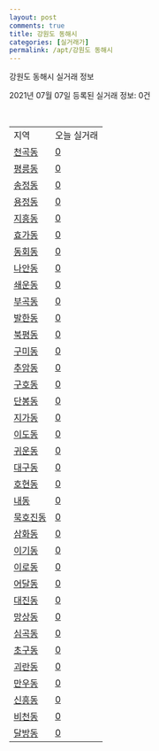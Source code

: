 ```yaml
---
layout: post
comments: true
title: 강원도 동해시
categories: [실거래가]
permalink: /apt/강원도 동해시
---
```


강원도 동해시 실거래 정보

2021년 07월 07일 등록된 실거래 정보: 0건

<script type="text/javascript">
  google.charts.load('current', {'packages':['corechart']});
  google.charts.setOnLoadCallback(drawChart);

  function drawChart() {
    var data = google.visualization.arrayToDataTable([['거래일', '매매', '전월세', '전매'], ['20-07', 93, 149, 27], ['20-08', 116, 146, 18], ['20-09', 119, 127, 5], ['20-10', 107, 130, 9], ['20-11', 135, 101, 14], ['20-12', 108, 118, 5], ['21-01', 103, 106, 6], ['21-02', 117, 140, 13], ['21-03', 139, 125, 18], ['21-04', 158, 133, 25], ['21-05', 135, 130, 10], ['21-06', 110, 155, 10], ['21-07', 9, 15, 1]]);

    var options = {
      title: '최근 유형별 거래량 추이',
      legend: { position: 'bottom' }
    };

    var chart = new google.visualization.LineChart(document.getElementById('columnchart_material'));
    chart.draw(data, (options));
  }
</script>

<div id="columnchart_material" style="width: 95%; margin-left: -35px"></div>
<br>
<table class="sortable">
  <tr>
    <td>지역</td>
    <td>오늘 실거래</td>
  </tr>

  
  <tr class="item">
    <td><a href="강원도 동해시 천곡동">천곡동</a></td>
    <td><a href="강원도 동해시 천곡동">0</a></td>
  </tr>
    

  <tr class="item">
    <td><a href="강원도 동해시 평릉동">평릉동</a></td>
    <td><a href="강원도 동해시 평릉동">0</a></td>
  </tr>
    

  <tr class="item">
    <td><a href="강원도 동해시 송정동">송정동</a></td>
    <td><a href="강원도 동해시 송정동">0</a></td>
  </tr>
    

  <tr class="item">
    <td><a href="강원도 동해시 용정동">용정동</a></td>
    <td><a href="강원도 동해시 용정동">0</a></td>
  </tr>
    

  <tr class="item">
    <td><a href="강원도 동해시 지흥동">지흥동</a></td>
    <td><a href="강원도 동해시 지흥동">0</a></td>
  </tr>
    

  <tr class="item">
    <td><a href="강원도 동해시 효가동">효가동</a></td>
    <td><a href="강원도 동해시 효가동">0</a></td>
  </tr>
    

  <tr class="item">
    <td><a href="강원도 동해시 동회동">동회동</a></td>
    <td><a href="강원도 동해시 동회동">0</a></td>
  </tr>
    

  <tr class="item">
    <td><a href="강원도 동해시 나안동">나안동</a></td>
    <td><a href="강원도 동해시 나안동">0</a></td>
  </tr>
    

  <tr class="item">
    <td><a href="강원도 동해시 쇄운동">쇄운동</a></td>
    <td><a href="강원도 동해시 쇄운동">0</a></td>
  </tr>
    

  <tr class="item">
    <td><a href="강원도 동해시 부곡동">부곡동</a></td>
    <td><a href="강원도 동해시 부곡동">0</a></td>
  </tr>
    

  <tr class="item">
    <td><a href="강원도 동해시 발한동">발한동</a></td>
    <td><a href="강원도 동해시 발한동">0</a></td>
  </tr>
    

  <tr class="item">
    <td><a href="강원도 동해시 북평동">북평동</a></td>
    <td><a href="강원도 동해시 북평동">0</a></td>
  </tr>
    

  <tr class="item">
    <td><a href="강원도 동해시 구미동">구미동</a></td>
    <td><a href="강원도 동해시 구미동">0</a></td>
  </tr>
    

  <tr class="item">
    <td><a href="강원도 동해시 추암동">추암동</a></td>
    <td><a href="강원도 동해시 추암동">0</a></td>
  </tr>
    

  <tr class="item">
    <td><a href="강원도 동해시 구호동">구호동</a></td>
    <td><a href="강원도 동해시 구호동">0</a></td>
  </tr>
    

  <tr class="item">
    <td><a href="강원도 동해시 단봉동">단봉동</a></td>
    <td><a href="강원도 동해시 단봉동">0</a></td>
  </tr>
    

  <tr class="item">
    <td><a href="강원도 동해시 지가동">지가동</a></td>
    <td><a href="강원도 동해시 지가동">0</a></td>
  </tr>
    

  <tr class="item">
    <td><a href="강원도 동해시 이도동">이도동</a></td>
    <td><a href="강원도 동해시 이도동">0</a></td>
  </tr>
    

  <tr class="item">
    <td><a href="강원도 동해시 귀운동">귀운동</a></td>
    <td><a href="강원도 동해시 귀운동">0</a></td>
  </tr>
    

  <tr class="item">
    <td><a href="강원도 동해시 대구동">대구동</a></td>
    <td><a href="강원도 동해시 대구동">0</a></td>
  </tr>
    

  <tr class="item">
    <td><a href="강원도 동해시 호현동">호현동</a></td>
    <td><a href="강원도 동해시 호현동">0</a></td>
  </tr>
    

  <tr class="item">
    <td><a href="강원도 동해시 내동">내동</a></td>
    <td><a href="강원도 동해시 내동">0</a></td>
  </tr>
    

  <tr class="item">
    <td><a href="강원도 동해시 묵호진동">묵호진동</a></td>
    <td><a href="강원도 동해시 묵호진동">0</a></td>
  </tr>
    

  <tr class="item">
    <td><a href="강원도 동해시 삼화동">삼화동</a></td>
    <td><a href="강원도 동해시 삼화동">0</a></td>
  </tr>
    

  <tr class="item">
    <td><a href="강원도 동해시 이기동">이기동</a></td>
    <td><a href="강원도 동해시 이기동">0</a></td>
  </tr>
    

  <tr class="item">
    <td><a href="강원도 동해시 이로동">이로동</a></td>
    <td><a href="강원도 동해시 이로동">0</a></td>
  </tr>
    

  <tr class="item">
    <td><a href="강원도 동해시 어달동">어달동</a></td>
    <td><a href="강원도 동해시 어달동">0</a></td>
  </tr>
    

  <tr class="item">
    <td><a href="강원도 동해시 대진동">대진동</a></td>
    <td><a href="강원도 동해시 대진동">0</a></td>
  </tr>
    

  <tr class="item">
    <td><a href="강원도 동해시 망상동">망상동</a></td>
    <td><a href="강원도 동해시 망상동">0</a></td>
  </tr>
    

  <tr class="item">
    <td><a href="강원도 동해시 심곡동">심곡동</a></td>
    <td><a href="강원도 동해시 심곡동">0</a></td>
  </tr>
    

  <tr class="item">
    <td><a href="강원도 동해시 초구동">초구동</a></td>
    <td><a href="강원도 동해시 초구동">0</a></td>
  </tr>
    

  <tr class="item">
    <td><a href="강원도 동해시 괴란동">괴란동</a></td>
    <td><a href="강원도 동해시 괴란동">0</a></td>
  </tr>
    

  <tr class="item">
    <td><a href="강원도 동해시 만우동">만우동</a></td>
    <td><a href="강원도 동해시 만우동">0</a></td>
  </tr>
    

  <tr class="item">
    <td><a href="강원도 동해시 신흥동">신흥동</a></td>
    <td><a href="강원도 동해시 신흥동">0</a></td>
  </tr>
    

  <tr class="item">
    <td><a href="강원도 동해시 비천동">비천동</a></td>
    <td><a href="강원도 동해시 비천동">0</a></td>
  </tr>
    

  <tr class="item">
    <td><a href="강원도 동해시 달방동">달방동</a></td>
    <td><a href="강원도 동해시 달방동">0</a></td>
  </tr>
    


</table>


    